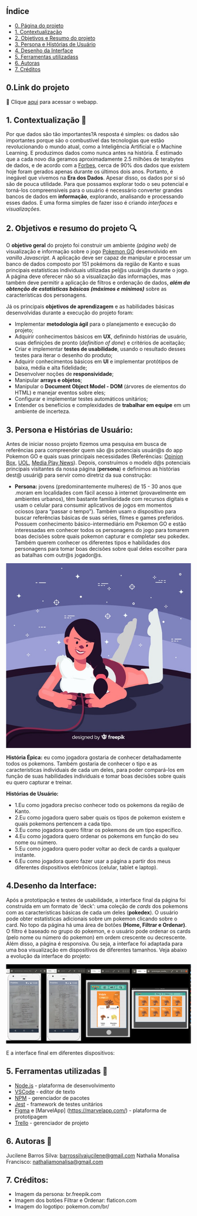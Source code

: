 ## Índice
* [0. Página do projeto](#0.pagina-do-projeto) 
* [1. Contextualização](#1-contextualização)
* [2. Objetivos e Resumo do projeto](#2-objetivos-resumo)
* [3. Persona e Histórias de Usuário](#3-persona-historias-usuario)
* [4. Desenho da Interface](#4-desenho-interface)
* [5. Ferramentas utilizadass](#5-ferramentas-utilizadas)
* [6. Autoras](#7-autoras)
* [7. Créditos](#9-creditos)


 ## 0.Link do projeto
 :pushpin:  Clique [aqui](https://nmonalisa.github.io/SAP004-cipher/) para acessar o webapp.


## 1. Contextualização :paperclip:

Por que dados são tão importantes?A resposta é simples: os dados são importantes porque são o combustível das tecnologias que estão revolucionando o mundo atual, como a Inteligência Artificial e o Machine Learning. E produzimos dados como nunca antes na história. É estimado que a cada novo dia geramos aproximadamente 2.5 milhões de terabytes de dados, e de acordo com a [Forbes](https://www.forbes.com/sites/bernardmarr/2018/05/21/how-much-data-do-we-create-every-day-the-mind-blowing-stats-everyone-should-read), cerca de 90% dos dados que existem hoje foram gerados apenas durante os últimos dois anos. Portanto, é inegável que vivemos na **Era dos Dados**. Apesar disso, os dados por si só são de pouca utilidade. Para que possamos explorar todo o seu potencial e torná-los compreensíveis para o usuário é necessário converter grandes bancos de dados em **informação**, explorando, analisando e processando esses dados. E uma forma simples de fazer isso é criando _interfaces_ e _visualizações_.


## 2. Objetivos e resumo do projeto :mag:
O **objetivo geral** do projeto foi construir um ambiente _(página web)_ de visualização e informação sobre o jogo [Pokemon GO](http://pokemongolive.com) desenvolvido em _vanilla Javascript_. A aplicação deve ser capaz de manipular e processar um banco de dados composto por 151 pokémons da região de Kanto e suas principais estatísticas individuais utilizadas pel@s usuári@s durante o jogo. A página deve oferecer não só a visualização das informações, mas também deve permitir a aplicação de filtros e ordenação de dados, ***além da obtenção de estatísticas básicas (máximos e mínimos)*** sobre as características dos personagens. 

Já os principais **objetivos de aprendizagem** e as habilidades básicas desenvolvidas durante a execução do projeto foram:
* Implementar **metodologia ágil** para o planejamento e execução do projeto;
* Adquirir conhecimentos básicos em **UX**, definindo histórias de usuário, suas definições de pronto (_definition of done_) e critérios de aceitação;
* Criar e implementar **testes de usabilidade**, usando o resultado desses testes para iterar o desenho do produto;
* Adquirir conhecimentos básicos em **UI** e implementar protótipos de baixa, média e alta fidelidade;
* Desenvolver noções de **responsividade**;
* Manipular **arrays e objetos**;
* Manipular o **Document Object Model - DOM** (árvores de elementos do HTML) e manejar eventos sobre eles;
* Configurar e implementar testes automáticos unitários;
* Entender os benefícios e complexidades de **trabalhar em equipe** em um
  ambiente de incerteza.


## 3. __Persona__ e Histórias de Usuário:
Antes de iniciar nosso projeto fizemos uma pesquisa em busca de referências para compreender quem são @s potenciais usuári@s do app Pokemon GO e quais suas principais necessidades (Referências: [Opinion Box](https://blog.opinionbox.com/pesquisa-pokemon-go-no-brasil/), [UOL](https://observatoriodocinema.uol.com.br/games/2016/07/pokemon-go-mais-de-60-dos-jogadores-sao-mulheres-revela-pesquisa), [Media Play News](https://www.mediaplaynews.com/study-women-represent-almost-half-of-gamers-but-have-different-tastes/)). Depois, construímos o modelo d@s potenciais principais visitantes da nossa página (__persona__) e definimos as histórias dest@ usuári@ para servir como diretriz da sua construção:

* **Persona:** jovens (predominantemente mulheres) de 15 - 30 anos que .moram em localidades com fácil acesso à internet (provavelmente em ambientes urbanos), têm bastante familiaridade com recursos digitais e usam o celular para consumir aplicativos de jogos em momentos ociosos (para “passar o tempo”). Também usam o dispositivo para buscar referências básicas de suas séries, filmes e games preferidos. Possuem conhecimento básico-intermediário em Pokemon GO e estão interessadas em conhecer todos os personagens do jogo para tomarem boas decisões sobre quais pokemon capturar e completar seu pokedex. Também querem conhecer os diferentes tipos e habilidades dos personagens para tomar boas decisões sobre qual deles escolher para as batalhas com outr@s jogador@s.

![Capa](src/assets/persona.jpg)


**História Épica:** eu como jogadora gostaria de conhecer detalhadamente todos os pokemons. Também gostaria de conhecer o tipo e as características individuais de cada um deles, para poder compará-los em função de suas habilidades individuais e tomar boas decisões sobre quais eu quero capturar e treinar.

**Histórias de Usuário:**
* 1.Eu como jogadora preciso conhecer todo os pokemons da região de Kanto.
* 2.Eu como jogadora quero saber quais os tipos de pokemon existem e quais pokemons pertencem a cada tipo.
* 3.Eu como jogadora quero filtrar os pokemons de um tipo específico.
* 4.Eu como jogadora quero ordenar os pokemons em função do seu nome ou número. 
* 5.Eu como jogadora quero poder voltar ao deck de cards a qualquer instante.
* 6.Eu como jogadora quero fazer usar a página a partir dos meus diferentes dispositivos eletrônicos (celular, tablet e laptop).


## 4.Desenho da Interface:
Após a prototipação e testes de usabilidade, a interface final da página foi construída em um formato de 'deck': uma coleção de _cards_ dos pokemons com as características básicas de cada um deles (__pokedex__). O usuário pode obter estatísticas adicionais sobre um pokemon clicando sobre o card. No topo da página há uma área de botões __(Home, Filtrar e Ordenar)__. O filtro é baseado no grupo do pokemon, e o usuário pode ordenar os cards (pelo nome ou número do pokemon) em ordem crescente ou decrescente. Além disso, a página é responsiva. Ou seja, a interface foi adaptada para uma boa visualização em dispositivos de diferentes tamanhos. Veja abaixo a evolução da interface do projeto:

![Capa](src/assets/prototipos.png)

E a interface final em diferentes dispositivos:



## 5. Ferramentas utilizadas :wrench:
* [Node.js](https://nodejs.org/en/) - plataforma de desenvolvimento
* [VSCode](https://code.visualstudio.com/) - editor de texto
* [NPM](https://www.npmjs.com/) - gerenciador de pacotes
* [Jest](https://jestjs.io/pt-BR/) - framework de testes unitários
* [Figma](https://www.figma.com/) e [MarvelApp] (https://marvelapp.com/) - plataforma de prototipagem
* [Trello](https://trello.com/pt-BR) - gerenciador de projeto

## 6. Autoras :email:
Jucilene Barros Silva: barrossilvajucilene@gmail.com
Nathalia Monalisa Francisco: nathaliamonalisa@gmail.com 

## 7. Créditos:
* Imagem da persona: br.freepik.com
* Imagem dos botões Filtrar e Ordenar: flaticon.com
* Imagem do logotipo: pokemon.com/br/
